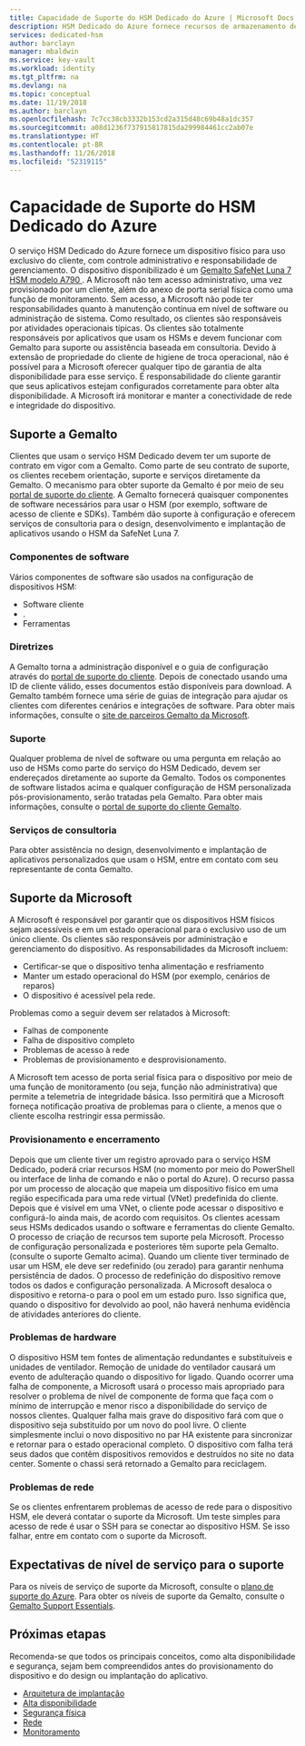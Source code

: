 ```yaml
---
title: Capacidade de Suporte do HSM Dedicado do Azure | Microsoft Docs
description: HSM Dedicado do Azure fornece recursos de armazenamento de chaves no Azure que atendem à certificação FIPS 140-2 Nível 3
services: dedicated-hsm
author: barclayn
manager: mbaldwin
ms.service: key-vault
ms.workload: identity
ms.tgt_pltfrm: na
ms.devlang: na
ms.topic: conceptual
ms.date: 11/19/2018
ms.author: barclayn
ms.openlocfilehash: 7c7cc38cb3332b153cd2a315d48c69b48a1dc357
ms.sourcegitcommit: a08d1236f737915817815da299984461cc2ab07e
ms.translationtype: HT
ms.contentlocale: pt-BR
ms.lasthandoff: 11/26/2018
ms.locfileid: "52319115"
---
```

# <a name="azure-dedicated-hsm-supportability"></a>Capacidade de Suporte do HSM Dedicado do Azure

O serviço HSM Dedicado do Azure fornece um dispositivo físico para uso exclusivo do cliente, com controle administrativo e responsabilidade de gerenciamento. O dispositivo disponibilizado é um [Gemalto SafeNet Luna 7 HSM modelo A790 ](https://safenet.gemalto.com/data-encryption/hardware-security-modules-hsms/safenet-network-hsm/). A Microsoft não tem acesso administrativo, uma vez provisionado por um cliente, além do anexo de porta serial física como uma função de monitoramento.  Sem acesso, a Microsoft não pode ter responsabilidades quanto à manutenção contínua em nível de software ou administração de sistema. Como resultado, os clientes são responsáveis por atividades operacionais típicas.
Os clientes são totalmente responsáveis por aplicativos que usam os HSMs e devem funcionar com Gemalto para suporte ou assistência baseada em consultoria. Devido à extensão de propriedade do cliente de higiene de troca operacional, não é possível para a Microsoft oferecer qualquer tipo de garantia de alta disponibilidade para esse serviço. É responsabilidade do cliente garantir que seus aplicativos estejam configurados corretamente para obter alta disponibilidade. A Microsoft irá monitorar e manter a conectividade de rede e integridade do dispositivo.

## <a name="gemalto-support"></a>Suporte a Gemalto

Clientes que usam o serviço HSM Dedicado devem ter um suporte de contrato em vigor com a Gemalto. Como parte de seu contrato de suporte, os clientes recebem orientação, suporte e serviços diretamente da Gemalto. O mecanismo para obter suporte da Gemalto é por meio de seu [portal de suporte do cliente](https://supportportal.gemalto.com/csm/).
A Gemalto fornecerá quaisquer componentes de software necessários para usar o HSM (por exemplo, software de acesso de cliente e SDKs). Também dão suporte à configuração e oferecem serviços de consultoria para o design, desenvolvimento e implantação de aplicativos usando o HSM da SafeNet Luna 7.

### <a name="software-components"></a>Componentes de software

Vários componentes de software são usados na configuração de dispositivos HSM:

* Software cliente
* .
* Ferramentas

### <a name="guidance"></a>Diretrizes

A Gemalto torna a administração disponível e o guia de configuração através do [portal de suporte do cliente](https://supportportal.gemalto.com/csm/). Depois de conectado usando uma ID de cliente válido, esses documentos estão disponíveis para download. A Gemalto também fornece uma série de guias de integração para ajudar os clientes com diferentes cenários e integrações de software. Para obter mais informações, consulte o [site de parceiros Gemalto da Microsoft](https://safenet.gemalto.com/partners/microsoft/).

### <a name="support"></a>Suporte

Qualquer problema de nível de software ou uma pergunta em relação ao uso de HSMs como parte do serviço do HSM Dedicado, devem ser endereçados diretamente ao suporte da Gemalto. Todos os componentes de software listados acima e qualquer configuração de HSM personalizada pós-provisionamento, serão tratadas pela Gemalto. Para obter mais informações, consulte o [portal de suporte do cliente Gemalto](https://supportportal.gemalto.com/csm/).

### <a name="consulting-services"></a>Serviços de consultoria

Para obter assistência no design, desenvolvimento e implantação de aplicativos personalizados que usam o HSM, entre em contato com seu representante de conta Gemalto.

## <a name="microsoft-support"></a>Suporte da Microsoft

A Microsoft é responsável por garantir que os dispositivos HSM físicos sejam acessíveis e em um estado operacional para o exclusivo uso de um único cliente. Os clientes são responsáveis por administração e gerenciamento do dispositivo. As responsabilidades da Microsoft incluem:

* Certificar-se que o dispositivo tenha alimentação e resfriamento
* Manter um estado operacional do HSM (por exemplo, cenários de reparos)
* O dispositivo é acessível pela rede.

Problemas como a seguir devem ser relatados à Microsoft:

* Falhas de componente
* Falha de dispositivo completo
* Problemas de acesso à rede
* Problemas de provisionamento e desprovisionamento.

A Microsoft tem acesso de porta serial física para o dispositivo por meio de uma função de monitoramento (ou seja, função não administrativa) que permite a telemetria de integridade básica.  Isso permitirá que a Microsoft forneça notificação proativa de problemas para o cliente, a menos que o cliente escolha restringir essa permissão. 

### <a name="provisioning-and-decommissioning"></a>Provisionamento e encerramento

Depois que um cliente tiver um registro aprovado para o serviço HSM Dedicado, poderá criar recursos HSM (no momento por meio do PowerShell ou interface de linha de comando e não o portal do Azure). O recurso passa por um processo de alocação que mapeia um dispositivo físico em uma região especificada para uma rede virtual (VNet) predefinida do cliente. Depois que é visível em uma VNet, o cliente pode acessar o dispositivo e configurá-lo ainda mais, de acordo com requisitos. Os clientes acessam seus HSMs dedicados usando o software e ferramentas do cliente Gemalto. O processo de criação de recursos tem suporte pela Microsoft. Processo de configuração personalizada e posteriores têm suporte pela Gemalto. (consulte o suporte Gemalto acima). Quando um cliente tiver terminado de usar um HSM, ele deve ser redefinido (ou zerado) para garantir nenhuma persistência de dados. O processo de redefinição do dispositivo remove todos os dados e configuração personalizada. A Microsoft desaloca o dispositivo e retorna-o para o pool em um estado puro. Isso significa que, quando o dispositivo for devolvido ao pool, não haverá nenhuma evidência de atividades anteriores do cliente. 

### <a name="hardware-issues"></a>Problemas de hardware

O dispositivo HSM tem fontes de alimentação redundantes e substituíveis e unidades de ventilador. Remoção de unidade do ventilador causará um evento de adulteração quando o dispositivo for ligado. Quando ocorrer uma falha de componente, a Microsoft usará o processo mais apropriado para resolver o problema de nível de componente de forma que faça com o mínimo de interrupção e menor risco a disponibilidade do serviço de nossos clientes.
Qualquer falha mais grave do dispositivo fará com que o dispositivo seja substituído por um novo do pool livre. O cliente simplesmente inclui o novo dispositivo no par HA existente para sincronizar e retornar para o estado operacional completo. O dispositivo com falha terá seus dados que contêm dispositivos removidos e destruídos no site no data center. Somente o chassi será retornado a Gemalto para reciclagem.


### <a name="networking-issues"></a>Problemas de rede

Se os clientes enfrentarem problemas de acesso de rede para o dispositivo HSM, ele deverá contatar o suporte da Microsoft. Um teste simples para acesso de rede é usar o SSH para se conectar ao dispositivo HSM. Se isso falhar, entre em contato com o suporte da Microsoft.

## <a name="service-level-expectations-for-support"></a>Expectativas de nível de serviço para o suporte

Para os níveis de serviço de suporte da Microsoft, consulte o [plano de suporte do Azure](https://azure.microsoft.com/support/plans/).
Para obter os níveis de suporte da Gemalto, consulte o [Gemalto Support Essentials](https://azure.microsoft.com/support/plans/).

## <a name="next-steps"></a>Próximas etapas

Recomenda-se que todos os principais conceitos, como alta disponibilidade e segurança, sejam bem compreendidos antes do provisionamento do dispositivo e do design ou implantação do aplicativo.

* [Arquitetura de implantação](deployment-architecture.md)
* [Alta disponibilidade](high-availability.md)
* [Segurança física](physical-security.md)
* [Rede](networking.md)
* [Monitoramento](monitoring.md)